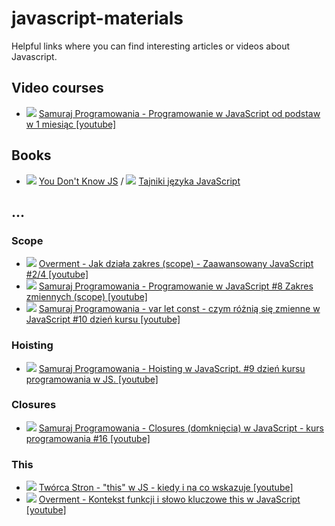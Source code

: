 # javascript-materials
Helpful links where you can find interesting articles or videos about Javascript.

## Video courses
* ![](https://flagcdn.com/16x12/pl.png) [Samuraj Programowania - Programowanie w JavaScript od podstaw w 1 miesiąc [youtube]](https://www.youtube.com/playlist?list=PLTs20Q-BTEMPRSzhrlAuu7yus1BuOLVrS)

## Books
* ![](https://flagcdn.com/16x12/us.png) [You Don't Know JS](https://github.com/getify/You-Dont-Know-JS) / ![](https://flagcdn.com/16x12/pl.png) [Tajniki języka JavaScript](https://helion.pl/search?qa=&serwisyall=0&szukaj=Tajniki+j%25EAzyka+JavaScript&wprzed=0&wprzyg=0&wsprzed=1&wyczerp=0)

## ...

### Scope
* ![](https://flagcdn.com/16x12/pl.png) [Overment - Jak działa zakres (scope) - Zaawansowany JavaScript #2/4 [youtube]](https://youtu.be/41WCKu3dHNU)
* ![](https://flagcdn.com/16x12/pl.png) [Samuraj Programowania - Programowanie w JavaScript #8 Zakres zmiennych (scope) [youtube]](https://www.youtube.com/watch?v=aFRigWN4sOQ)
* ![](https://flagcdn.com/16x12/pl.png) [Samuraj Programowania - var let const - czym różnią się zmienne w JavaScript #10 dzień kursu [youtube]](https://youtu.be/zC1kHsUUOIE)

### Hoisting
* ![](https://flagcdn.com/16x12/pl.png) [Samuraj Programowania - Hoisting w JavaScript. #9 dzień kursu programowania w JS. [youtube]](https://www.youtube.com/watch?v=9E5a6j8IIn4)

### Closures
* ![](https://flagcdn.com/16x12/pl.png) [Samuraj Programowania - Closures (domknięcia) w JavaScript - kurs programowania #16 [youtube]](https://youtu.be/YvJY6z6Xwr4) 

### This
* ![](https://flagcdn.com/16x12/pl.png) [Twórca Stron - "this" w JS - kiedy i na co wskazuje [youtube]](https://youtu.be/y2H2uwLNWB4)
* ![](https://flagcdn.com/16x12/pl.png) [Overment - Kontekst funkcji i słowo kluczowe this w JavaScript [youtube]](https://youtu.be/QTDXSUnS1dc)
